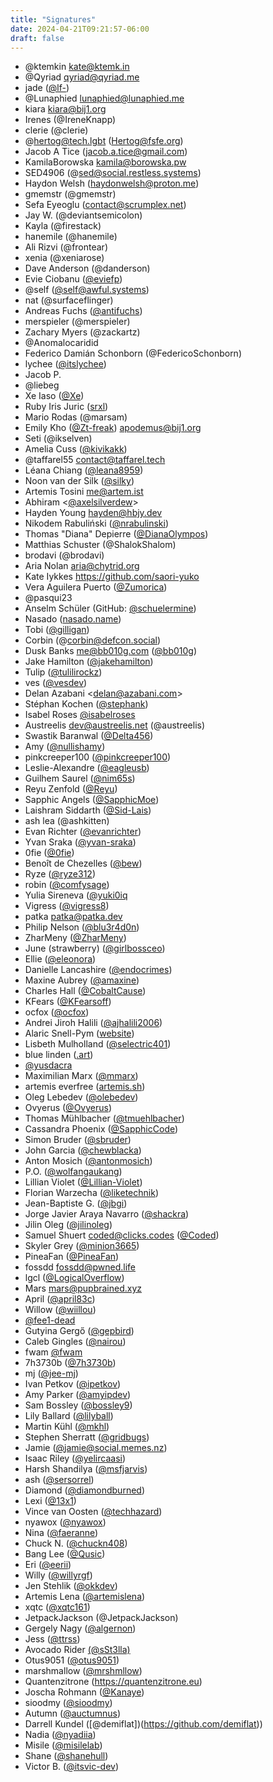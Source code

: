 ```yaml
---
title: "Signatures"
date: 2024-04-21T09:21:57-06:00
draft: false
---
```


- @ktemkin <kate@ktemk.in>
- @Qyriad <qyriad@qyriad.me>
- jade ([@lf-](https://github.com/lf-))
- @Lunaphied <lunaphied@lunaphied.me>
- kiara <kiara@bij1.org>
- Irenes (@IreneKnapp)
- clerie (@clerie)
- @hertog@tech.lgbt (Hertog@fsfe.org)
- Jacob A Tice (jacob.a.tice@gmail.com)
- KamilaBorowska <kamila@borowska.pw>
- SED4906 (@sed@social.restless.systems)
- Haydon Welsh (haydonwelsh@proton.me)
- gmemstr (@gmemstr)
- Sefa Eyeoglu (contact@scrumplex.net)
- Jay W. (@deviantsemicolon)
- Kayla (@firestack)
- hanemile (@hanemile)
- Ali Rizvi (@frontear)
- xenia (@xeniarose)
- Dave Anderson (@danderson)
- Evie Ciobanu ([@eviefp](https://github.com/eviefp))
- @self ([@self@awful.systems](https://awful.systems/))
- nat (@surfaceflinger)
- Andreas Fuchs ([@antifuchs](https://github.com/antifuchs))
- merspieler (@merspieler)
- Zachary Myers (@zackartz)
- @Anomalocaridid
- Federico Damián Schonborn (@FedericoSchonborn)
- lychee ([@itslychee](https://github.com/itslychee))
- Jacob P.
- @liebeg
- Xe Iaso ([@Xe](https://github.com/Xe))
- Ruby Iris Juric ([srxl](https://srxl.me))
- Mario Rodas (@marsam)
- Emily Kho ([@Zt-freak](https://github.com/Zt-freak)) <apodemus@bij1.org>
- Seti (@ikselven)
- Amelia Cuss ([@kivikakk](https://github.com/kivikakk))
- @taffarel55 <contact@taffarel.tech>
- Léana Chiang ([@leana8959](https://github.com/leana8959))
- Noon van der Silk ([@silky](https://github.com/silky))
- Artemis Tosini <me@artem.ist>
- Abhiram <[@axelsilverdew](https://github.com/axelsilverdew)>
- Hayden Young <hayden@hbjy.dev>
- Nikodem Rabuliński ([@nrabulinski](https://github.com/nrabulinski))
- Thomas "Diana" Depierre ([@DianaOlympos](https://github.com/DianaOlympos))
- Matthias Schuster (@ShalokShalom)
- brodavi (@brodavi)
- Aria Nolan <aria@chytrid.org>
- Kate Iykkes <https://github.com/saori-yuko>
- Vera Aguilera Puerto ([@Zumorica](https://github.com/Zumorica))
- @pasqui23
- Anselm Schüler (GitHub: [@schuelermine](https://github.com/schuelermine))
- Nasado ([nasado.name](https://nasado.name))
- Tobi ([@gilligan](https://github.com/gilligan))
- Corbin (@corbin@defcon.social)
- Dusk Banks <me@bb010g.com> ([@bb010g](https://github.com/bb010g))
- Jake Hamilton ([@jakehamilton](https://github.com/jakehamilton))
- Tulip ([@tulilirockz](https://github.com/tulilirockz))
- ves ([@vesdev](https://github.com/vesdev))
- Delan Azabani &lt;delan@azabani.com>
- Stéphan Kochen ([@stephank](https://github.com/stephank))
- Isabel Roses [@isabelroses](https://github.com/isabelroses)
- Austreelis <dev@austreelis.net> (@austreelis)
- Swastik Baranwal ([@Delta456](https://github.com/Delta456))
- Amy ([@nullishamy](https://github.com/nullishamy/))
- pinkcreeper100 ([@pinkcreeper100](https://github.com/pinkcreeper100))
- Leslie-Alexandre ([@eagleusb](https://github.com/eagleusb))
- Guilhem Saurel ([@nim65s](https://github.com/nim65s/))
- Reyu Zenfold ([@Reyu](https://github.com/Reyu))
- Sapphic Angels ([@SapphicMoe](https://github.com/SapphicMoe))
- Laishram Siddarth ([@Sid-Lais](https://github.com/Sid-Lais))
- ash lea (@ashkitten)
- Evan Richter ([@evanrichter](https://github.com/evanrichter))
- Yvan Sraka ([@yvan-sraka](https://github.com/yvan-sraka))
- 0fie ([@0fie](https://github.com/0fie))
- Benoît de Chezelles ([@bew](https://github.com/bew))
- Ryze ([@ryze312](https://github.com/ryze312))
- robin ([@comfysage](https://github.com/comfysage))
- Yulia Sireneva ([@yuki0iq](https://github.com/yuki0iq)
- Vigress ([@vigress8](https://github.com/vigress8))
- patka <patka@patka.dev>
- Philip Nelson ([@blu3r4d0n](https://shutdown.network/links.html))
- ZharMeny ([@ZharMeny](https://github.com/ZharMeny))
- June (strawberry) ([@girlbossceo](https://girlboss.ceo))
- Ellie ([@eleonora](https://eleonora.gay))
- Danielle Lancashire ([@endocrimes](https://github.com/endocrimes))
- Maxine Aubrey ([@amaxine](https://github.com/amaxine))
- Charles Hall ([@CobaltCause](https://github.com/CobaltCause))
- KFears ([@KFearsoff](https://github.com/KFearsoff))
- ocfox ([@ocfox](https://github.com/ocfox))
- Andrei Jiroh Halili ([@ajhalili2006](https://wiki.recaptime.dev/profile/ajhalili2006))
- Alaric Snell-Pym ([website](https://www.snell-pym.org.uk/alaric/))
- Lisbeth Mulholland ([@selectric401](https://github.com/selectric401))
- blue linden ([.art](https://bluelinden.art))
- [@yusdacra](https://github.com/yusdacra)
- Maximilian Marx ([@mmarx](https://github.com/mmarx))
- artemis everfree ([artemis.sh](https://artemis.sh/))
- Oleg Lebedev ([@olebedev](https://github.com/olebedev))
- Ovyerus ([@Ovyerus](https://github.com/Ovyerus))
- Thomas Mühlbacher ([@tmuehlbacher](https://github.com/tmuehlbacher))
- Cassandra Phoenix ([@SapphicCode](https://github.com/SapphicCode))
- Simon Bruder ([@sbruder](https://sbruder.de))
- John Garcia ([@chewblacka](https://github.com/chewblacka))
- Anton Mosich ([@antonmosich](https://github.com/antonmosich))
- P.O. ([@wolfangaukang](https://github.com/wolfangaukang))
- Lillian Violet ([@Lillian-Violet](https://github.com/Lillian-Violet))
- Florian Warzecha ([@liketechnik](https://github.com/liketechnik))
- Jean-Baptiste G. ([@jbgi](https://github.com/jbgi))
- Jorge Javier Araya Navarro ([@shackra](https://github.com/shackra))
- Jilin Oleg ([@jilinoleg](https://codeberg.org/jilinoleg))
- Samuel Shuert <coded@clicks.codes> ([@Coded](https://git.clicks.codes/admin/repos/q/filter:Coded))
- Skyler Grey ([@minion3665](https://a.starrysky.fyi))
- PineaFan ([@PineaFan](https://pinea.dev))
- fossdd <fossdd@pwned.life>
- lgcl ([@LogicalOverflow](https://github.com/LogicalOverflow))
- Mars <mars@pupbrained.xyz>
- April ([@april83c](https://github.com/april83c))
- Willow ([@wiillou](https://github.com/wiillou))
- [@fee1-dead](https://github.com/fee1-dead)
- Gutyina Gergő ([@gepbird](https://github.com/gepbird))
- Caleb Gingles ([@nairou](https://github.com/nairou))
- fwam [@fwam](https://github.com/fwam)
- 7h3730b ([@7h3730b](https://github.com/7h3730b))
- mj ([@jee-mj](https://github.com/jee-mj/))
- Ivan Petkov ([@ipetkov](https://github.com/ipetkov))
- Amy Parker ([@amyipdev](https://github.com/amyipdev))
- Sam Bossley ([@bossley9](https://github.com/bossley9))
- Lily Ballard ([@lilyball](https://github.com/lilyball))
- Martin Kühl ([@mkhl](https://github.com/mkhl))
- Stephen Sherratt ([@gridbugs](https://github.com/gridbugs/))
- Jamie ([@jamie@social.memes.nz](https://social.memes.nz/@jamie))
- Isaac Riley ([@yelircaasi](https://github.com/yelircaasi))
- Harsh Shandilya ([@msfjarvis](https://github.com/msfjarvis))
- ash ([@sersorrel](https://github.com/sersorrel))
- Diamond ([@diamondburned](https://github.com/diamondburned))
- Lexi ([@13x1](https://github.com/13x1))
- Vince van Oosten ([@techhazard](https://github.com/techhazard/))
- nyawox ([@nyawox](https://github.com/nyawox))
- Nina ([@faeranne](https://github.com/faeranne))
- Chuck N. ([@chuckn408](https://github.com/chuckn408))
- Bang Lee ([@Qusic](https://github.com/Qusic))
- Eri ([@eerii](https://github.com/eerii))
- Willy ([@willyrgf](https://github.com/willyrgf)) 
- Jen Stehlik ([@okkdev](https://github.com/okkdev))
- Artemis Lena ([@artemislena](https://artemislena.eu))
- xqtc ([@xqtc161](https://github.com/xqtc161))
- JetpackJackson (@JetpackJackson)
- Gergely Nagy ([@algernon](https://github.com/algernon))
- Jess ([@ttrss](https://github.com/ttrssreal))
- Avocado Rider [(@sSt3lla)](https://github.com/sSt3lla)
- Otus9051 ([@otus9051](https://github.com/otus9051))
- marshmallow ([@mrshmllow](https://github.com/mrshmllow))
- Quantenzitrone (<https://quantenzitrone.eu>)
- Joscha Rohmann ([@Kanaye](https://github.com/Kanaye))
- sioodmy ([@sioodmy](https://github.com/sioodmy))
- Autumn ([@auctumnus](https://github.com/auctumnus))
- Darrell Kundel ([@demiflat])(https://github.com/demiflat))
- Nadia ([@nyadiia](https://github.com/nyadiia))
- Misile ([@misilelab](https://github.com/misilelab))
- Shane ([@shanehull](https://github.com/shanehull))
- Victor B. ([@itsvic-dev](https://github.com/itsvic-dev))
<!-- Insert your signature above here, using the format above.>

... and at least a dozen others who concur with this document, but are unable to sign for safety reasons.
